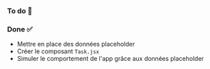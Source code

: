 ### To do 📝

### Done ✅

- Mettre en place des données placeholder
- Créer le composant `Task.jsx`
- Simuler le comportement de l'app grâce aux données placeholder

